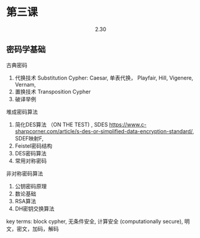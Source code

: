 # 第三课

<center>2.30</center>

## 密码学基础

古典密码

1. 代换技术 Substitution Cypher: Caesar,  单表代换， Playfair, Hill, Vigenere, Vernam, 
2. 置换技术 Transposition Cypher
3. 破译举例 

堆成密码算法

1. 简化DES算法 （ON THE TEST) , SDES https://www.c-sharpcorner.com/article/s-des-or-simplified-data-encryption-standard/, SDEF映射F,
2. Feistel密码结构
3. DES密码算法
4. 常用对称密码

非对称密码算法

1. 公钥密码原理
2. 数论基础
3. RSA算法
4. DH密钥交换算法

key terms: block cypher, 无条件安全, 计算安全 (computationally secure), 明文，密文，加码，解码

